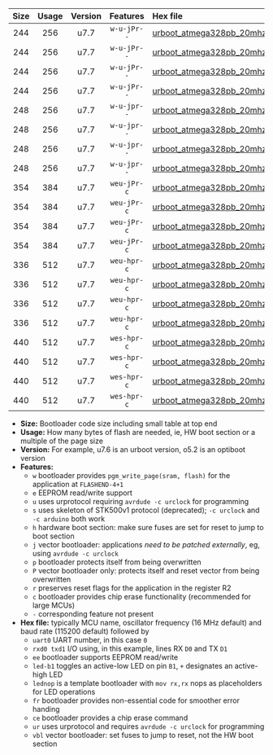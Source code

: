 |Size|Usage|Version|Features|Hex file|
|:-:|:-:|:-:|:-:|:--|
|244|256|u7.7|`w-u-jPr--`|[urboot_atmega328pb_20mhz_230400bps_uart0_rxd0_txd1_led+b5_ur_vbl.hex](https://raw.githubusercontent.com/stefanrueger/urboot.hex/main/mcus/atmega328pb/fcpu_20mhz/230400_bps/urboot_atmega328pb_20mhz_230400bps_uart0_rxd0_txd1_led+b5_ur_vbl.hex)|
|244|256|u7.7|`w-u-jPr--`|[urboot_atmega328pb_20mhz_230400bps_uart0_rxd0_txd1_lednop_ur_vbl.hex](https://raw.githubusercontent.com/stefanrueger/urboot.hex/main/mcus/atmega328pb/fcpu_20mhz/230400_bps/urboot_atmega328pb_20mhz_230400bps_uart0_rxd0_txd1_lednop_ur_vbl.hex)|
|244|256|u7.7|`w-u-jPr--`|[urboot_atmega328pb_20mhz_230400bps_uart1_rxb4_txb3_led+b5_ur_vbl.hex](https://raw.githubusercontent.com/stefanrueger/urboot.hex/main/mcus/atmega328pb/fcpu_20mhz/230400_bps/urboot_atmega328pb_20mhz_230400bps_uart1_rxb4_txb3_led+b5_ur_vbl.hex)|
|244|256|u7.7|`w-u-jPr--`|[urboot_atmega328pb_20mhz_230400bps_uart1_rxb4_txb3_lednop_ur_vbl.hex](https://raw.githubusercontent.com/stefanrueger/urboot.hex/main/mcus/atmega328pb/fcpu_20mhz/230400_bps/urboot_atmega328pb_20mhz_230400bps_uart1_rxb4_txb3_lednop_ur_vbl.hex)|
|248|256|u7.7|`w-u-jpr--`|[urboot_atmega328pb_20mhz_230400bps_uart0_rxd0_txd1_led+b5_fr_ur_vbl.hex](https://raw.githubusercontent.com/stefanrueger/urboot.hex/main/mcus/atmega328pb/fcpu_20mhz/230400_bps/urboot_atmega328pb_20mhz_230400bps_uart0_rxd0_txd1_led+b5_fr_ur_vbl.hex)|
|248|256|u7.7|`w-u-jpr--`|[urboot_atmega328pb_20mhz_230400bps_uart0_rxd0_txd1_lednop_fr_ur_vbl.hex](https://raw.githubusercontent.com/stefanrueger/urboot.hex/main/mcus/atmega328pb/fcpu_20mhz/230400_bps/urboot_atmega328pb_20mhz_230400bps_uart0_rxd0_txd1_lednop_fr_ur_vbl.hex)|
|248|256|u7.7|`w-u-jpr--`|[urboot_atmega328pb_20mhz_230400bps_uart1_rxb4_txb3_led+b5_fr_ur_vbl.hex](https://raw.githubusercontent.com/stefanrueger/urboot.hex/main/mcus/atmega328pb/fcpu_20mhz/230400_bps/urboot_atmega328pb_20mhz_230400bps_uart1_rxb4_txb3_led+b5_fr_ur_vbl.hex)|
|248|256|u7.7|`w-u-jpr--`|[urboot_atmega328pb_20mhz_230400bps_uart1_rxb4_txb3_lednop_fr_ur_vbl.hex](https://raw.githubusercontent.com/stefanrueger/urboot.hex/main/mcus/atmega328pb/fcpu_20mhz/230400_bps/urboot_atmega328pb_20mhz_230400bps_uart1_rxb4_txb3_lednop_fr_ur_vbl.hex)|
|354|384|u7.7|`weu-jPr-c`|[urboot_atmega328pb_20mhz_230400bps_uart0_rxd0_txd1_ee_led+b5_fr_ce_ur_vbl.hex](https://raw.githubusercontent.com/stefanrueger/urboot.hex/main/mcus/atmega328pb/fcpu_20mhz/230400_bps/urboot_atmega328pb_20mhz_230400bps_uart0_rxd0_txd1_ee_led+b5_fr_ce_ur_vbl.hex)|
|354|384|u7.7|`weu-jPr-c`|[urboot_atmega328pb_20mhz_230400bps_uart0_rxd0_txd1_ee_lednop_fr_ce_ur_vbl.hex](https://raw.githubusercontent.com/stefanrueger/urboot.hex/main/mcus/atmega328pb/fcpu_20mhz/230400_bps/urboot_atmega328pb_20mhz_230400bps_uart0_rxd0_txd1_ee_lednop_fr_ce_ur_vbl.hex)|
|354|384|u7.7|`weu-jPr-c`|[urboot_atmega328pb_20mhz_230400bps_uart1_rxb4_txb3_ee_led+b5_fr_ce_ur_vbl.hex](https://raw.githubusercontent.com/stefanrueger/urboot.hex/main/mcus/atmega328pb/fcpu_20mhz/230400_bps/urboot_atmega328pb_20mhz_230400bps_uart1_rxb4_txb3_ee_led+b5_fr_ce_ur_vbl.hex)|
|354|384|u7.7|`weu-jPr-c`|[urboot_atmega328pb_20mhz_230400bps_uart1_rxb4_txb3_ee_lednop_fr_ce_ur_vbl.hex](https://raw.githubusercontent.com/stefanrueger/urboot.hex/main/mcus/atmega328pb/fcpu_20mhz/230400_bps/urboot_atmega328pb_20mhz_230400bps_uart1_rxb4_txb3_ee_lednop_fr_ce_ur_vbl.hex)|
|336|512|u7.7|`weu-hpr-c`|[urboot_atmega328pb_20mhz_230400bps_uart0_rxd0_txd1_ee_led+b5_fr_ce_ur.hex](https://raw.githubusercontent.com/stefanrueger/urboot.hex/main/mcus/atmega328pb/fcpu_20mhz/230400_bps/urboot_atmega328pb_20mhz_230400bps_uart0_rxd0_txd1_ee_led+b5_fr_ce_ur.hex)|
|336|512|u7.7|`weu-hpr-c`|[urboot_atmega328pb_20mhz_230400bps_uart0_rxd0_txd1_ee_lednop_fr_ce_ur.hex](https://raw.githubusercontent.com/stefanrueger/urboot.hex/main/mcus/atmega328pb/fcpu_20mhz/230400_bps/urboot_atmega328pb_20mhz_230400bps_uart0_rxd0_txd1_ee_lednop_fr_ce_ur.hex)|
|336|512|u7.7|`weu-hpr-c`|[urboot_atmega328pb_20mhz_230400bps_uart1_rxb4_txb3_ee_led+b5_fr_ce_ur.hex](https://raw.githubusercontent.com/stefanrueger/urboot.hex/main/mcus/atmega328pb/fcpu_20mhz/230400_bps/urboot_atmega328pb_20mhz_230400bps_uart1_rxb4_txb3_ee_led+b5_fr_ce_ur.hex)|
|336|512|u7.7|`weu-hpr-c`|[urboot_atmega328pb_20mhz_230400bps_uart1_rxb4_txb3_ee_lednop_fr_ce_ur.hex](https://raw.githubusercontent.com/stefanrueger/urboot.hex/main/mcus/atmega328pb/fcpu_20mhz/230400_bps/urboot_atmega328pb_20mhz_230400bps_uart1_rxb4_txb3_ee_lednop_fr_ce_ur.hex)|
|440|512|u7.7|`wes-hpr-c`|[urboot_atmega328pb_20mhz_230400bps_uart0_rxd0_txd1_ee_led+b5_fr_ce.hex](https://raw.githubusercontent.com/stefanrueger/urboot.hex/main/mcus/atmega328pb/fcpu_20mhz/230400_bps/urboot_atmega328pb_20mhz_230400bps_uart0_rxd0_txd1_ee_led+b5_fr_ce.hex)|
|440|512|u7.7|`wes-hpr-c`|[urboot_atmega328pb_20mhz_230400bps_uart0_rxd0_txd1_ee_lednop_fr_ce.hex](https://raw.githubusercontent.com/stefanrueger/urboot.hex/main/mcus/atmega328pb/fcpu_20mhz/230400_bps/urboot_atmega328pb_20mhz_230400bps_uart0_rxd0_txd1_ee_lednop_fr_ce.hex)|
|440|512|u7.7|`wes-hpr-c`|[urboot_atmega328pb_20mhz_230400bps_uart1_rxb4_txb3_ee_led+b5_fr_ce.hex](https://raw.githubusercontent.com/stefanrueger/urboot.hex/main/mcus/atmega328pb/fcpu_20mhz/230400_bps/urboot_atmega328pb_20mhz_230400bps_uart1_rxb4_txb3_ee_led+b5_fr_ce.hex)|
|440|512|u7.7|`wes-hpr-c`|[urboot_atmega328pb_20mhz_230400bps_uart1_rxb4_txb3_ee_lednop_fr_ce.hex](https://raw.githubusercontent.com/stefanrueger/urboot.hex/main/mcus/atmega328pb/fcpu_20mhz/230400_bps/urboot_atmega328pb_20mhz_230400bps_uart1_rxb4_txb3_ee_lednop_fr_ce.hex)|

- **Size:** Bootloader code size including small table at top end
- **Usage:** How many bytes of flash are needed, ie, HW boot section or a multiple of the page size
- **Version:** For example, u7.6 is an urboot version, o5.2 is an optiboot version
- **Features:**
  + `w` bootloader provides `pgm_write_page(sram, flash)` for the application at `FLASHEND-4+1`
  + `e` EEPROM read/write support
  + `u` uses urprotocol requiring `avrdude -c urclock` for programming
  + `s` uses skeleton of STK500v1 protocol (deprecated); `-c urclock` and `-c arduino` both work
  + `h` hardware boot section: make sure fuses are set for reset to jump to boot section
  + `j` vector bootloader: applications *need to be patched externally*, eg, using `avrdude -c urclock`
  + `p` bootloader protects itself from being overwritten
  + `P` vector bootloader only: protects itself and reset vector from being overwritten
  + `r` preserves reset flags for the application in the register R2
  + `c` bootloader provides chip erase functionality (recommended for large MCUs)
  + `-` corresponding feature not present
- **Hex file:** typically MCU name, oscillator frequency (16 MHz default) and baud rate (115200 default) followed by
  + `uart0` UART number, in this case `0`
  + `rxd0 txd1` I/O using, in this example, lines RX `D0` and TX `D1`
  + `ee` bootloader supports EEPROM read/write
  + `led-b1` toggles an active-low LED on pin `B1`, `+` designates an active-high LED
  + `lednop` is a template bootloader with `mov rx,rx` nops as placeholders for LED operations
  + `fr` bootloader provides non-essential code for smoother error handing
  + `ce` bootloader provides a chip erase command
  + `ur` uses urprotocol and requires `avrdude -c urclock` for programming
  + `vbl` vector bootloader: set fuses to jump to reset, not the HW boot section
